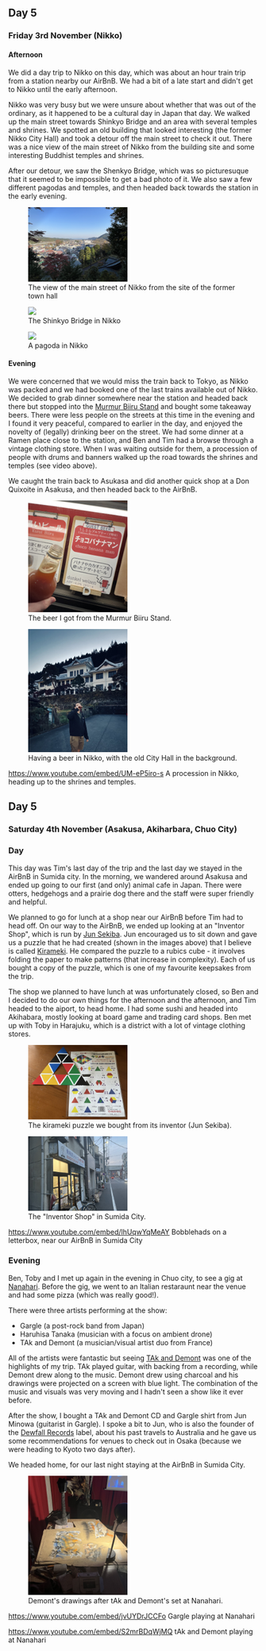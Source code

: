 ## Day 5

### Friday 3rd November (Nikko)

#### Afternoon

We did a day trip to Nikko on this day, which was about an hour train trip from a station nearby our AirBnB.
We had a bit of a late start and didn't get to Nikko until the early afternoon.

Nikko was very busy but we were unsure about whether that was out of the ordinary, as it happened to be a cultural day in Japan that day. 
We walked up the main street towards Shinkyo Bridge and an area with several temples and shrines.
We spotted an old building that looked interesting (the former Nikko City Hall) and took a detour off the main street to check it out.
There was a nice view of the main street of Nikko from the building site and some interesting Buddhist temples and shrines.

After our detour, we saw the Shenkyo Bridge, which was so picturesuque that it seemed to be impossible to get a bad photo of it.
We also saw a few different pagodas and temples, and then headed back towards the station in the early evening.

<figure>
    <img src="images/nikko_view.jpg" style="max-width: 200px">
    <figcaption>The view of the main street of Nikko from the site of the former town hall</figcaption>
</figure>

<figure>
    <img src="images/shenkyo_bridge.jpg" style="max-width: 200px">
    <figcaption>The Shinkyo Bridge in Nikko</figcaption>
</figure>

<figure>
    <img src="images/nikko_pagoda.jpg" style="max-width: 200px">
    <figcaption>A pagoda in Nikko</figcaption>
</figure>

#### Evening

We were concerned that we would miss the train back to Tokyo, as Nikko was packed and we had booked one of the last trains available out of Nikko. 
We decided to grab dinner somewhere near the station and headed back there but stopped into the [Murmur Biiru Stand](https://www.google.com/maps/place/Murmur+Biiru+Stand/@36.7525861,139.6060476,15z/data=!4m2!3m1!1s0x0:0x828327f22644940f?sa=X&ved=2ahUKEwjG-qOau_eCAxWJqFYBHWX3AT8Q_BJ6BAgNEAA) and bought some takeaway beers.
There were less people on the streets at this time in the evening and I found it very peaceful, compared to earlier in the day, and enjoyed the novelty of (legally) drinking beer on the street.
We had some dinner at a Ramen place close to the station, and Ben and Tim had a browse through a vintage clothing store.
When I was waiting outside for them, a procession of people with drums and banners walked up the road towards the shrines and temples (see video above).

We caught the train back to Asukasa and did another quick shop at a Don Quixoite in Asakusa, and then headed back to the AirBnB.

<figure>
    <img src="images/murmur_biiru_beer.jpg" style="max-width: 200px">
    <figcaption>The beer I got from the Murmur Biiru Stand.</figcaption>
</figure>

<figure>
    <img src="images/nikko_street_beer.jpg" style="max-width: 200px">
    <figcaption>Having a beer in Nikko, with the old City Hall in the background.</figcaption>
</figure>

https://www.youtube.com/embed/UM-eP5iro-s
A procession in Nikko, heading up to the shrines and temples.

## Day 5

### Saturday 4th November (Asakusa, Akiharbara, Chuo City)

### Day

This day was Tim's last day of the trip and the last day we stayed in the AirBnB in Sumida city.
In the morning, we wandered around Asakusa and ended up going to our first (and only) animal cafe in Japan.
There were otters, hedgehogs and a prairie dog there and the staff were super friendly and helpful.

We planned to go for lunch at a shop near our AirBnB before Tim had to head off. 
On our way to the AirBnB, we ended up looking at an "Inventor Shop", which is run by [Jun Sekiba](https://www.amazon.com/s?i=digital-text&rh=p_27%3AJun+Sekiba&_encoding=UTF8&ref=dbs_m_mng_rwt_byln).
Jun encouraged us to sit down and gave us a puzzle that he had created (shown in the images above) that I believe is called [Kirameki](https://hirameki.co.jp/product/kirameki/).
He compared the puzzle to a rubics cube - it involves folding the paper to make patterns (that increase in complexity).
Each of us bought a copy of the puzzle, which is one of my favourite keepsakes from the trip.

The shop we planned to have lunch at was unfortunately closed, so Ben and I decided to do our own things for the afternoon and the afternoon, and Tim headed to the aiport, to head home.
I had some sushi and headed into Akihabara, mostly looking at board game and trading card shops.
Ben met up with Toby in Harajuku, which is a district with a lot of vintage clothing stores.

<figure>
    <img src="images/hirameki_kirameki_puzzle.jpg" style="max-width: 200px">
    <figcaption>The kirameki puzzle we bought from its inventor (Jun Sekiba).</figcaption>
</figure>

<figure>
    <img src="images/sumida_inventor_shop.jpg" style="max-width: 200px">
    <figcaption>The "Inventor Shop" in Sumida City.</figcaption>
</figure>

https://www.youtube.com/embed/lhUqwYqMeAY
Bobblehads on a letterbox, near our AirBnB in Sumida City

### Evening

Ben, Toby and I met up again in the evening in Chuo city, to see a gig at [Nanahari](https://www.tokyogigguide.com/en/gigs/venue/102).
Before the gig, we went to an Italian restaraunt near the venue and had some pizza (which was really good!).

There were three artists performing at the show:
- Gargle (a post-rock band from Japan)
- Haruhisa Tanaka (musician with a focus on ambient drone)
- TAk and Demont (a musician/visual artist duo from France)

All of the artists were fantastic but seeing [TAk and Demont](https://taketdemont.com/) was one of the highlights of my trip.
TAk played guitar, with backing from a recording, while Demont drew along to the music. 
Demont drew using charcoal and his drawings were projected on a screen with blue light.
The combination of the music and visuals was very moving and I hadn't seen a show like it ever before.

After the show, I bought a TAk and Demont CD and Gargle shirt from Jun Minowa (guitarist in Gargle). 
I spoke a bit to Jun, who is also the founder of the [Dewfall Records](https://www.dewfallrecords.com/) label, about his past travels to Australia and he gave us some recommendations for venues to check out in Osaka (because we were heading to Kyoto two days after).

We headed home, for our last night staying at the AirBnB in Sumida City.

<figure>
    <img src="images/nanahari_demont_drawings.jpg" style="max-width: 200px">
    <figcaption>Demont's drawings after tAk and Demont's set at Nanahari.</figcaption>
</figure>

https://www.youtube.com/embed/jvUYDrJCCFo
Gargle playing at Nanahari

https://www.youtube.com/embed/S2mrBDqWjMQ
tAk and Demont playing at Nanahari

